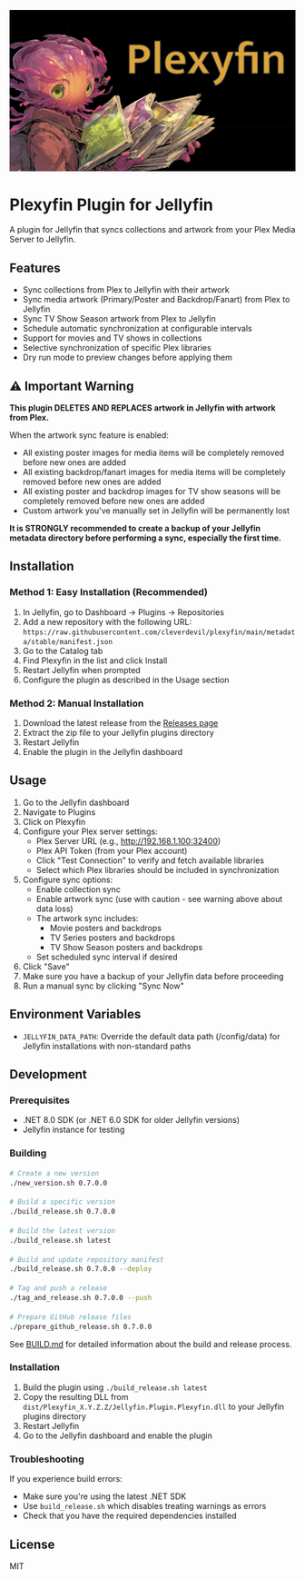 <p align="center">
<img alt="Plugin Banner" src="https://raw.githubusercontent.com/cleverdevil/plexyfin/master/metadata/stable/banner.jpg"/>
<br/>

# Plexyfin Plugin for Jellyfin

A plugin for Jellyfin that syncs collections and artwork from your Plex Media Server to Jellyfin.

## Features

- Sync collections from Plex to Jellyfin with their artwork
- Sync media artwork (Primary/Poster and Backdrop/Fanart) from Plex to Jellyfin
- Sync TV Show Season artwork from Plex to Jellyfin
- Schedule automatic synchronization at configurable intervals
- Support for movies and TV shows in collections
- Selective synchronization of specific Plex libraries
- Dry run mode to preview changes before applying them

## ⚠️ Important Warning

**This plugin DELETES AND REPLACES artwork in Jellyfin with artwork from Plex.**

When the artwork sync feature is enabled:
- All existing poster images for media items will be completely removed before new ones are added
- All existing backdrop/fanart images for media items will be completely removed before new ones are added
- All existing poster and backdrop images for TV show seasons will be completely removed before new ones are added
- Custom artwork you've manually set in Jellyfin will be permanently lost

**It is STRONGLY recommended to create a backup of your Jellyfin metadata directory before performing a sync, especially the first time.**

## Installation

### Method 1: Easy Installation (Recommended)

1. In Jellyfin, go to Dashboard → Plugins → Repositories
2. Add a new repository with the following URL:
   `https://raw.githubusercontent.com/cleverdevil/plexyfin/main/metadata/stable/manifest.json`
3. Go to the Catalog tab
4. Find Plexyfin in the list and click Install
5. Restart Jellyfin when prompted
6. Configure the plugin as described in the Usage section

### Method 2: Manual Installation

1. Download the latest release from the [Releases page](https://github.com/cleverdevil/plexyfin/releases)
2. Extract the zip file to your Jellyfin plugins directory
3. Restart Jellyfin
4. Enable the plugin in the Jellyfin dashboard

## Usage

1. Go to the Jellyfin dashboard
2. Navigate to Plugins
3. Click on Plexyfin
4. Configure your Plex server settings:
   - Plex Server URL (e.g., http://192.168.1.100:32400)
   - Plex API Token (from your Plex account)
   - Click "Test Connection" to verify and fetch available libraries
   - Select which Plex libraries should be included in synchronization
5. Configure sync options:
   - Enable collection sync
   - Enable artwork sync (use with caution - see warning above about data loss)
   - The artwork sync includes:
     - Movie posters and backdrops
     - TV Series posters and backdrops
     - TV Show Season posters and backdrops
   - Set scheduled sync interval if desired
6. Click "Save"
7. Make sure you have a backup of your Jellyfin data before proceeding
8. Run a manual sync by clicking "Sync Now"

## Environment Variables

- `JELLYFIN_DATA_PATH`: Override the default data path (/config/data) for Jellyfin installations with non-standard paths

## Development

### Prerequisites

- .NET 8.0 SDK (or .NET 6.0 SDK for older Jellyfin versions)
- Jellyfin instance for testing

### Building

```bash
# Create a new version
./new_version.sh 0.7.0.0

# Build a specific version
./build_release.sh 0.7.0.0

# Build the latest version
./build_release.sh latest

# Build and update repository manifest
./build_release.sh 0.7.0.0 --deploy

# Tag and push a release
./tag_and_release.sh 0.7.0.0 --push

# Prepare GitHub release files
./prepare_github_release.sh 0.7.0.0
```

See [BUILD.md](BUILD.md) for detailed information about the build and release process.

### Installation

1. Build the plugin using `./build_release.sh latest`
2. Copy the resulting DLL from `dist/Plexyfin_X.Y.Z.Z/Jellyfin.Plugin.Plexyfin.dll` to your Jellyfin plugins directory
3. Restart Jellyfin
4. Go to the Jellyfin dashboard and enable the plugin

### Troubleshooting

If you experience build errors:
- Make sure you're using the latest .NET SDK
- Use `build_release.sh` which disables treating warnings as errors
- Check that you have the required dependencies installed

## License

MIT
